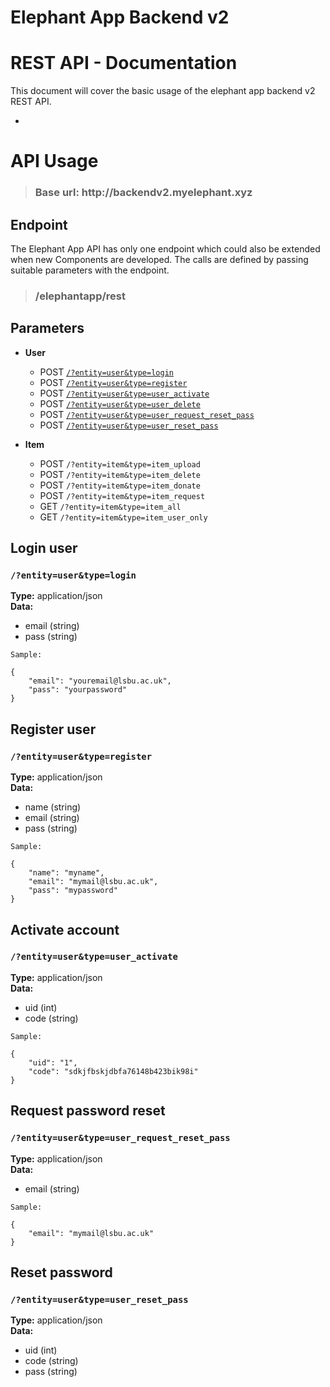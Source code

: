 # Elephant App Backend v2
# REST API - Documentation
This document will cover the basic usage of the elephant app backend v2 REST API.

-
# API Usage
> <h3>Base url: http://backendv2.myelephant.xyz</h3>

## Endpoint
The Elephant App API has only one endpoint which could also be extended when new Components are developed. The calls are defined by passing suitable parameters with the endpoint.
> <h3>/elephantapp/rest</h3>

## Parameters

 - __User__
   - POST [`/?entity=user&type=login`](#login)
   - POST [`/?entity=user&type=register`](#register)
   - POST [`/?entity=user&type=user_activate`](#activate)
   - POST [`/?entity=user&type=user_delete`](#delete)
   - POST [`/?entity=user&type=user_request_reset_pass`](#request-reset)
   - POST [`/?entity=user&type=user_reset_pass`](#reset-pass)
   
 - __Item__ 
   - POST `/?entity=item&type=item_upload`
   - POST `/?entity=item&type=item_delete`
   - POST `/?entity=item&type=item_donate`
   - POST `/?entity=item&type=item_request`
   - GET `/?entity=item&type=item_all`
   - GET `/?entity=item&type=item_user_only`

## <a name='login'>Login user</a>
### `/?entity=user&type=login`
__Type:__ application/json <br/>
__Data:__ <br/>
 - email (string) <br/>
 - pass (string)

```
Sample:

{
	"email": "youremail@lsbu.ac.uk",
	"pass": "yourpassword"
}
```

## <a name='register'>Register user</a>
### `/?entity=user&type=register`
__Type:__ application/json <br/>
__Data:__ <br/>
 - name (string) <br/>
 - email (string) <br/>
 - pass (string)

```
Sample:

{
	"name": "myname",
	"email": "mymail@lsbu.ac.uk",
	"pass": "mypassword"
}
```

## <a name='activate'>Activate account</a>
### `/?entity=user&type=user_activate`
__Type:__ application/json <br/>
__Data:__ <br/>
- uid (int)
- code (string)

```
Sample:

{
	"uid": "1",
	"code": "sdkjfbskjdbfa76148b423bik98i"
}
```

## <a name='request-reset'>Request password reset</a>
### `/?entity=user&type=user_request_reset_pass`
__Type:__ application/json <br/>
__Data:__ <br/>
- email (string)

```
Sample:

{
	"email": "mymail@lsbu.ac.uk"
}
```

## <a name='reset-pass'>Reset password</a>
### `/?entity=user&type=user_reset_pass`
__Type:__ application/json <br/>
__Data:__ <br/>
- uid (int) <br/>
- code (string) <br/>
- pass (string) <br/>

```

```
